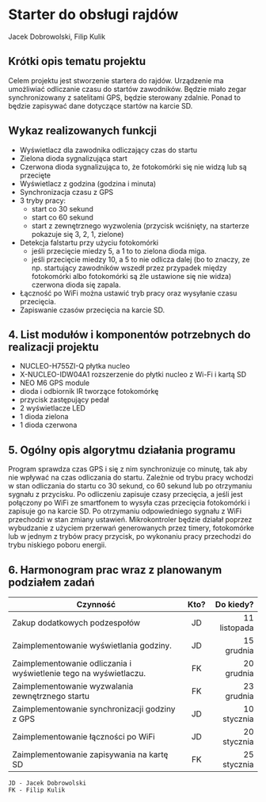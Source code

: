 # Starter do obsługi rajdów

Jacek Dobrowolski, Filip Kulik

## Krótki opis tematu projektu

Celem projektu jest stworzenie startera do rajdów. Urządzenie ma umożliwiać odliczanie czasu do startów zawodników. Będzie miało zegar synchronizowany z satelitami GPS, będzie sterowany zdalnie. Ponad to będzie zapisywać dane dotyczące startów na karcie SD.

## Wykaz realizowanych funkcji

- Wyświetlacz dla zawodnika odliczający czas do startu
- Zielona dioda sygnalizująca start
- Czerwona dioda sygnalizująca to, że fotokomórki się nie widzą lub są przecięte
- Wyświetlacz z godzina (godzina i minuta)
- Synchronizacja czasu z GPS
- 3 tryby pracy: 
    - start co 30 sekund
    - start co 60 sekund
    - start z zewnętrznego wyzwolenia (przycisk wciśnięty, na starterze pokazuje się 3, 2, 1, zielone)
- Detekcja falstartu przy użyciu fotokomórki 
    - jeśli przecięcie miedzy 5, a 1 to  to zielona dioda miga.
    - jeśli przecięcie miedzy 10, a 5 to nie odlicza dalej (bo to znaczy, ze np. startujący zawodników wszedł przez przypadek między fotokomórki albo fotokomórki są źle ustawione się nie widza) czerwona dioda się zapala.
- Łączność po WiFi można ustawić tryb pracy oraz wysyłanie czasu przecięcia.
- Zapiswanie czasów przecięcia na karcie SD.

## 4. List modułów i komponentów potrzebnych do realizacji projektu

- NUCLEO-H755ZI-Q płytka nucleo
- X-NUCLEO-IDW04A1 rozszerzenie do płytki nucleo z Wi-Fi i kartą SD
- NEO M6 GPS module
- dioda i odbiornik IR tworzące fotokomórkę
- przycisk zastępujący pedał
- 2 wyświetlacze LED
- 1 dioda zielona
- 1 dioda czerwona

## 5. Ogólny opis algorytmu działania programu

Program sprawdza czas GPS i się z nim synchronizuje co minutę, tak aby nie wpływać na czas odliczania do startu. Zależnie od trybu pracy wchodzi w stan odliczania do startu co 30 sekund, co 60 sekund lub po otrzymaniu sygnału z przycisku. Po odliczeniu zapisuje czasy przecięcia, a jeśli jest połączony po WiFi ze smartfonem to wysyła czas przecięcia fotokomórki i zapisuje go na karcie SD. Po otrzymaniu odpowiedniego sygnału z WiFi przechodzi w stan zmiany ustawień.
Mikrokontroler będzie działał poprzez wybudzanie z użyciem przerwań generowanych przez timery, fotokomórke lub w jednym z trybów pracy przycisk, po wykonaniu pracy przechodzi do trybu niskiego poboru energii.

## 6. Harmonogram prac wraz z planowanym podziałem zadań

| Czynność                   | Kto? | Do kiedy? |
|----------------------------|:----:|----------:|
| Zakup dodatkowych podzespołów | JD | 11 listopada |
| Zaimplementowanie wyświetlania godziny. | JD | 15 grudnia |
| Zaimplementowanie odliczania i wyświetlenie tego na wyświetlaczu. | FK | 20 grudnia |
| Zaimplementowanie wyzwalania zewnętrznego startu | FK | 23 grudnia |
| Zaimplementowanie synchronizacji godziny z GPS | JD | 10 stycznia |
| Zaimplementowanie łączności po WiFi | JD | 20 stycznia |
| Zaimplementowanie zapisywania na kartę SD | FK | 25 stycznia |

	JD - Jacek Dobrowolski
	FK - Filip Kulik
